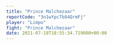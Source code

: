 ```yaml
---
title: "Prince Malchezaar"
reportCode: "3n1wYpcTb84QrmFj"
player: "Limpo"
fight: "Prince Malchezaar"
date: 2021-07-18T18:55:34.719000+00:00
---
```

